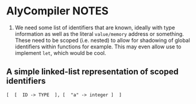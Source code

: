 # AlyCompiler NOTES

1. We need some list of identifiers that are known, ideally with type information as well as the literal `value/memory` address or something. These need to be scoped (i.e. nested) to allow for shadowing of global identifiers within functions for example. This may even allow use to implement `let`, which would be cool.


## A simple linked-list representation of scoped identifiers

```plaintext
[  [  ID -> TYPE  ], [  "a" -> integer ]  ]
```
